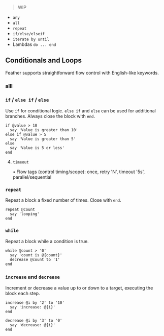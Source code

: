 > WIP

- `any`
- `all`
- `repeat`
- `if/else/elseif`
- `iterate by until`
- Lambdas `do ... end`

## Conditionals and Loops

Feather supports straightforward flow control with English-like keywords.

### alll

### `if` / `else if` / `else`

Use `if` for conditional logic. `else if` and `else` can be used for additional branches. Always close the block with `end`.

```sky
if @value > 10
  say 'Value is greater than 10'
else if @value > 5
  say 'Value is greater than 5'
else
  say 'Value is 5 or less'
end
```

4. `timeout`

   • Flow tags (control timing/scope): once, retry 'N', timeout '5s', parallel/sequential

### `repeat`

Repeat a block a fixed number of times. Close with `end`.

```sky
repeat @count
  say 'looping'
end
```

### `while`

Repeat a block while a condition is true.

```sky
while @count > '0'
  say 'count is @{count}'
  decrease @count to '1'
end
```

### `increase` and `decrease`

Increment or decrease a value up to or down to a target, executing the block each step.

```sky
increase @i by '2' to '10'
  say 'increase: @{i}'
end

decrease @i by '3' to '0'
  say 'decrease: @{i}'
end
```
